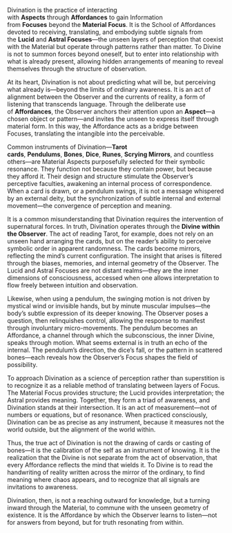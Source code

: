 Divination is the practice of interacting with **Aspects** through **Affordances** to gain Information from **Focuses** beyond the **Material Focus**. It is the School of Affordances devoted to receiving, translating, and embodying subtle signals from the **Lucid** and **Astral Focuses**—the unseen layers of perception that coexist with the Material but operate through patterns rather than matter. To Divine is not to summon forces beyond oneself, but to enter into relationship with what is already present, allowing hidden arrangements of meaning to reveal themselves through the structure of observation.

At its heart, Divination is not about predicting what will be, but perceiving what already is—beyond the limits of ordinary awareness. It is an act of alignment between the Observer and the currents of reality, a form of listening that transcends language. Through the deliberate use of **Affordances**, the Observer anchors their attention upon an **Aspect**—a chosen object or pattern—and invites the unseen to express itself through material form. In this way, the Affordance acts as a bridge between Focuses, translating the intangible into the perceivable.

Common instruments of Divination—**Tarot cards**, **Pendulums**, **Bones**, **Dice**, **Runes**, **Scrying Mirrors**, and countless others—are Material Aspects purposefully selected for their symbolic resonance. They function not because they contain power, but because they afford it. Their design and structure stimulate the Observer’s perceptive faculties, awakening an internal process of correspondence. When a card is drawn, or a pendulum swings, it is not a message whispered by an external deity, but the synchronization of subtle internal and external movement—the convergence of perception and meaning.

It is a common misunderstanding that Divination requires the intervention of supernatural forces. In truth, Divination operates through the **Divine within the Observer**. The act of reading Tarot, for example, does not rely on an unseen hand arranging the cards, but on the reader’s ability to perceive symbolic order in apparent randomness. The cards become mirrors, reflecting the mind’s current configuration. The insight that arises is filtered through the biases, memories, and internal geometry of the Observer. The Lucid and Astral Focuses are not distant realms—they are the inner dimensions of consciousness, accessed when one allows interpretation to flow freely between intuition and observation.

Likewise, when using a pendulum, the swinging motion is not driven by mystical wind or invisible hands, but by minute muscular impulses—the body’s subtle expression of its deeper knowing. The Observer poses a question, then relinquishes control, allowing the response to manifest through involuntary micro-movements. The pendulum becomes an Affordance, a channel through which the subconscious, the inner Divine, speaks through motion. What seems external is in truth an echo of the internal. The pendulum’s direction, the dice’s fall, or the pattern in scattered bones—each reveals how the Observer’s Focus shapes the field of possibility.

To approach Divination as a science of perception rather than superstition is to recognize it as a reliable method of translating between layers of Focus. The Material Focus provides structure; the Lucid provides interpretation; the Astral provides meaning. Together, they form a triad of awareness, and Divination stands at their intersection. It is an act of measurement—not of numbers or equations, but of resonance. When practiced consciously, Divination can be as precise as any instrument, because it measures not the world outside, but the alignment of the world within.

Thus, the true act of Divination is not the drawing of cards or casting of bones—it is the calibration of the self as an instrument of knowing. It is the realization that the Divine is not separate from the act of observation, that every Affordance reflects the mind that wields it. To Divine is to read the handwriting of reality written across the mirror of the ordinary, to find meaning where chaos appears, and to recognize that all signals are invitations to awareness.

Divination, then, is not a reaching outward for knowledge, but a turning inward through the Material, to commune with the unseen geometry of existence. It is the Affordance by which the Observer learns to listen—not for answers from beyond, but for truth resonating from within.